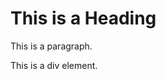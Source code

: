<!DOCTYPE html>
<html lang="en">
<head>
    <meta charset="UTF-8">
    <meta name="viewport" content="width=device-width, initial-scale=1.0">
    <title>CSS Styles Example</title>
    <link rel="stylesheet" href="styles.css"> <!-- Linking external CSS file -->
</head>
<body>
    <h1>This is a Heading</h1>
    <p>This is a paragraph.</p>
    <div>This is a div element.</div>
</body>
</html>
